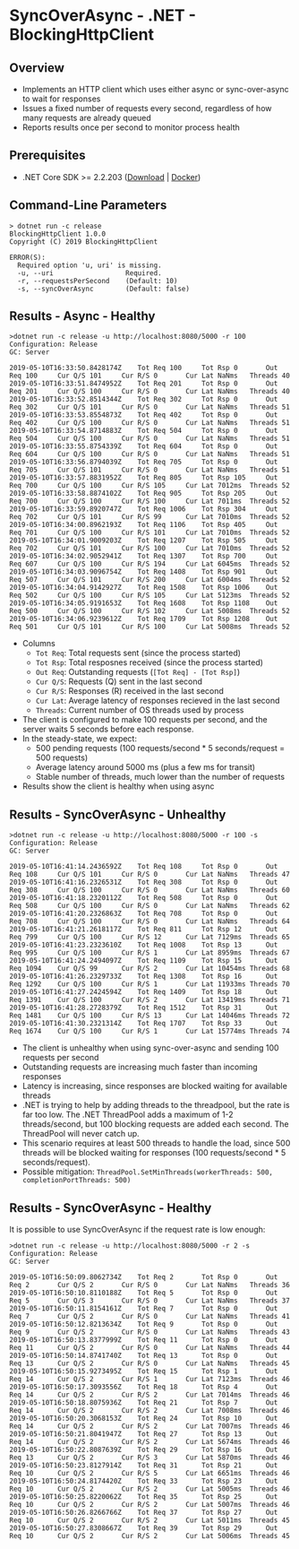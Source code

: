 # SyncOverAsync - .NET - BlockingHttpClient

## Overview
* Implements an HTTP client which uses either async or sync-over-async to wait for responses
* Issues a fixed number of requests every second, regardless of how many requests are already queued
* Reports results once per second to monitor process health

## Prerequisites
* .NET Core SDK >= 2.2.203 ([Download](https://dotnet.microsoft.com/download/dotnet-core/2.2) | [Docker](https://hub.docker.com/_/microsoft-dotnet-core-sdk/))

## Command-Line Parameters
```
> dotnet run -c release
BlockingHttpClient 1.0.0
Copyright (C) 2019 BlockingHttpClient

ERROR(S):
  Required option 'u, uri' is missing.
  -u, --uri                  Required.
  -r, --requestsPerSecond    (Default: 10)
  -s, --syncOverAsync        (Default: false)
```

## Results - Async - Healthy
```
>dotnet run -c release -u http://localhost:8080/5000 -r 100
Configuration: Release
GC: Server

2019-05-10T16:33:50.8428174Z    Tot Req 100     Tot Rsp 0       Out Req 100     Cur Q/S 101     Cur R/S 0       Cur Lat NaNms   Threads 40
2019-05-10T16:33:51.8474952Z    Tot Req 201     Tot Rsp 0       Out Req 201     Cur Q/S 100     Cur R/S 0       Cur Lat NaNms   Threads 40
2019-05-10T16:33:52.8514344Z    Tot Req 302     Tot Rsp 0       Out Req 302     Cur Q/S 101     Cur R/S 0       Cur Lat NaNms   Threads 51
2019-05-10T16:33:53.8554873Z    Tot Req 402     Tot Rsp 0       Out Req 402     Cur Q/S 100     Cur R/S 0       Cur Lat NaNms   Threads 51
2019-05-10T16:33:54.8714883Z    Tot Req 504     Tot Rsp 0       Out Req 504     Cur Q/S 100     Cur R/S 0       Cur Lat NaNms   Threads 51
2019-05-10T16:33:55.8754339Z    Tot Req 604     Tot Rsp 0       Out Req 604     Cur Q/S 100     Cur R/S 0       Cur Lat NaNms   Threads 51
2019-05-10T16:33:56.8794039Z    Tot Req 705     Tot Rsp 0       Out Req 705     Cur Q/S 101     Cur R/S 0       Cur Lat NaNms   Threads 51
2019-05-10T16:33:57.8831952Z    Tot Req 805     Tot Rsp 105     Out Req 700     Cur Q/S 100     Cur R/S 105     Cur Lat 7012ms  Threads 52
2019-05-10T16:33:58.8874102Z    Tot Req 905     Tot Rsp 205     Out Req 700     Cur Q/S 100     Cur R/S 100     Cur Lat 7011ms  Threads 52
2019-05-10T16:33:59.8920747Z    Tot Req 1006    Tot Rsp 304     Out Req 702     Cur Q/S 101     Cur R/S 99      Cur Lat 7010ms  Threads 52
2019-05-10T16:34:00.8962193Z    Tot Req 1106    Tot Rsp 405     Out Req 701     Cur Q/S 100     Cur R/S 101     Cur Lat 7010ms  Threads 52
2019-05-10T16:34:01.9009203Z    Tot Req 1207    Tot Rsp 505     Out Req 702     Cur Q/S 101     Cur R/S 100     Cur Lat 7010ms  Threads 52
2019-05-10T16:34:02.9052941Z    Tot Req 1307    Tot Rsp 700     Out Req 607     Cur Q/S 100     Cur R/S 194     Cur Lat 6045ms  Threads 52
2019-05-10T16:34:03.9096754Z    Tot Req 1408    Tot Rsp 901     Out Req 507     Cur Q/S 101     Cur R/S 200     Cur Lat 6004ms  Threads 52
2019-05-10T16:34:04.9142927Z    Tot Req 1508    Tot Rsp 1006    Out Req 502     Cur Q/S 100     Cur R/S 105     Cur Lat 5123ms  Threads 52
2019-05-10T16:34:05.9191653Z    Tot Req 1608    Tot Rsp 1108    Out Req 500     Cur Q/S 100     Cur R/S 102     Cur Lat 5008ms  Threads 52
2019-05-10T16:34:06.9239612Z    Tot Req 1709    Tot Rsp 1208    Out Req 501     Cur Q/S 101     Cur R/S 100     Cur Lat 5008ms  Threads 52
```

* Columns
  * `Tot Req`: Total requests sent (since the process started)
  * `Tot Rsp`: Total resposnes received (since the process started)
  * `Out Req`: Outstanding requests (`[Tot Req] - [Tot Rsp]`)
  * `Cur Q/S`: Requests (Q) sent in the last second
  * `Cur R/S`: Responses (R) received in the last second
  * `Cur Lat`: Average latency of responses recieved in the last second
  * `Threads`: Current number of OS threads used by process
* The client is configured to make 100 requests per second, and the server waits 5 seconds before each response.
* In the steady-state, we expect:
  * 500 pending requests (100 requests/second * 5 seconds/request = 500 requests)
  * Average latency around 5000 ms (plus a few ms for transit)
  * Stable number of threads, much lower than the number of requests
* Results show the client is healthy when using async

## Results - SyncOverAsync - Unhealthy
```
>dotnet run -c release -u http://localhost:8080/5000 -r 100 -s
Configuration: Release
GC: Server

2019-05-10T16:41:14.2436592Z    Tot Req 108     Tot Rsp 0       Out Req 108     Cur Q/S 101     Cur R/S 0       Cur Lat NaNms   Threads 47
2019-05-10T16:41:16.2326531Z    Tot Req 308     Tot Rsp 0       Out Req 308     Cur Q/S 100     Cur R/S 0       Cur Lat NaNms   Threads 60
2019-05-10T16:41:18.2320112Z    Tot Req 508     Tot Rsp 0       Out Req 508     Cur Q/S 100     Cur R/S 0       Cur Lat NaNms   Threads 62
2019-05-10T16:41:20.2326863Z    Tot Req 708     Tot Rsp 0       Out Req 708     Cur Q/S 100     Cur R/S 0       Cur Lat NaNms   Threads 64
2019-05-10T16:41:21.2618117Z    Tot Req 811     Tot Rsp 12      Out Req 799     Cur Q/S 100     Cur R/S 12      Cur Lat 7129ms  Threads 65
2019-05-10T16:41:23.2323610Z    Tot Req 1008    Tot Rsp 13      Out Req 995     Cur Q/S 100     Cur R/S 1       Cur Lat 8959ms  Threads 67
2019-05-10T16:41:24.2494097Z    Tot Req 1109    Tot Rsp 15      Out Req 1094    Cur Q/S 99      Cur R/S 2       Cur Lat 10454ms Threads 68
2019-05-10T16:41:26.2329733Z    Tot Req 1308    Tot Rsp 16      Out Req 1292    Cur Q/S 100     Cur R/S 1       Cur Lat 11933ms Threads 70
2019-05-10T16:41:27.2424594Z    Tot Req 1409    Tot Rsp 18      Out Req 1391    Cur Q/S 100     Cur R/S 2       Cur Lat 13419ms Threads 71
2019-05-10T16:41:28.2728379Z    Tot Req 1512    Tot Rsp 31      Out Req 1481    Cur Q/S 100     Cur R/S 13      Cur Lat 14046ms Threads 72
2019-05-10T16:41:30.2321314Z    Tot Req 1707    Tot Rsp 33      Out Req 1674    Cur Q/S 100     Cur R/S 1       Cur Lat 15774ms Threads 74
```

* The client is unhealthy when using sync-over-async and sending 100 requests per second
* Outstanding requests are increasing much faster than incoming responses
* Latency is increasing, since responses are blocked waiting for available threads
* .NET is trying to help by adding threads to the threadpool, but the rate is far too low.  The .NET ThreadPool adds a maximum of 1-2 threads/second, but 100 blocking requests are added each second.  The ThreadPool will never catch up.
* This scenario requires at least 500 threads to handle the load, since 500 threads will be blocked waiting for responses (100 requests/second * 5 seconds/request).
* Possible mitigation: `ThreadPool.SetMinThreads(workerThreads: 500, completionPortThreads: 500)`

## Results - SyncOverAsync - Healthy
It is possible to use SyncOverAsync if the request rate is low enough:

```
>dotnet run -c release -u http://localhost:8080/5000 -r 2 -s
Configuration: Release
GC: Server

2019-05-10T16:50:09.8062734Z    Tot Req 2       Tot Rsp 0       Out Req 2       Cur Q/S 2       Cur R/S 0       Cur Lat NaNms   Threads 36
2019-05-10T16:50:10.8110188Z    Tot Req 5       Tot Rsp 0       Out Req 5       Cur Q/S 3       Cur R/S 0       Cur Lat NaNms   Threads 37
2019-05-10T16:50:11.8154161Z    Tot Req 7       Tot Rsp 0       Out Req 7       Cur Q/S 2       Cur R/S 0       Cur Lat NaNms   Threads 41
2019-05-10T16:50:12.8213634Z    Tot Req 9       Tot Rsp 0       Out Req 9       Cur Q/S 2       Cur R/S 0       Cur Lat NaNms   Threads 43
2019-05-10T16:50:13.8377999Z    Tot Req 11      Tot Rsp 0       Out Req 11      Cur Q/S 2       Cur R/S 0       Cur Lat NaNms   Threads 44
2019-05-10T16:50:14.8741740Z    Tot Req 13      Tot Rsp 0       Out Req 13      Cur Q/S 2       Cur R/S 0       Cur Lat NaNms   Threads 45
2019-05-10T16:50:15.9273495Z    Tot Req 15      Tot Rsp 1       Out Req 14      Cur Q/S 2       Cur R/S 1       Cur Lat 7123ms  Threads 46
2019-05-10T16:50:17.3093556Z    Tot Req 18      Tot Rsp 4       Out Req 14      Cur Q/S 2       Cur R/S 2       Cur Lat 7014ms  Threads 46
2019-05-10T16:50:18.8075936Z    Tot Req 21      Tot Rsp 7       Out Req 14      Cur Q/S 2       Cur R/S 2       Cur Lat 7008ms  Threads 46
2019-05-10T16:50:20.3068153Z    Tot Req 24      Tot Rsp 10      Out Req 14      Cur Q/S 2       Cur R/S 2       Cur Lat 7007ms  Threads 46
2019-05-10T16:50:21.8041947Z    Tot Req 27      Tot Rsp 13      Out Req 14      Cur Q/S 2       Cur R/S 2       Cur Lat 5674ms  Threads 46
2019-05-10T16:50:22.8087639Z    Tot Req 29      Tot Rsp 16      Out Req 13      Cur Q/S 2       Cur R/S 3       Cur Lat 5870ms  Threads 46
2019-05-10T16:50:23.8127914Z    Tot Req 31      Tot Rsp 21      Out Req 10      Cur Q/S 2       Cur R/S 5       Cur Lat 6651ms  Threads 46
2019-05-10T16:50:24.8174420Z    Tot Req 33      Tot Rsp 23      Out Req 10      Cur Q/S 2       Cur R/S 2       Cur Lat 5005ms  Threads 46
2019-05-10T16:50:25.8220062Z    Tot Req 35      Tot Rsp 25      Out Req 10      Cur Q/S 2       Cur R/S 2       Cur Lat 5007ms  Threads 46
2019-05-10T16:50:26.8266766Z    Tot Req 37      Tot Rsp 27      Out Req 10      Cur Q/S 2       Cur R/S 2       Cur Lat 5011ms  Threads 45
2019-05-10T16:50:27.8308667Z    Tot Req 39      Tot Rsp 29      Out Req 10      Cur Q/S 2       Cur R/S 2       Cur Lat 5006ms  Threads 45
```